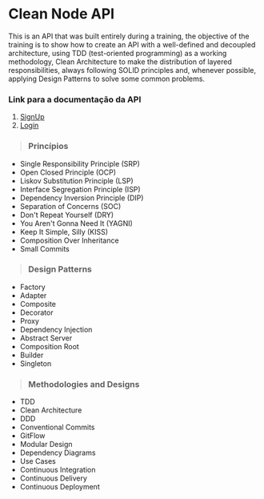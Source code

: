 # **Clean Node API**

This is an API that was built entirely during a training, the objective of the training is to show how to create an API with a well-defined and decoupled architecture, using TDD (test-oriented programming) as a working methodology, Clean Architecture to make the distribution of layered responsibilities, always following SOLID principles and, whenever possible, applying Design Patterns to solve some common problems.

### Link para a documentação da API

1. [SignUp](./requirements/signup.md)
2. [Login](./requirements/login.md)

> ### Princípios

- Single Responsibility Principle (SRP)
- Open Closed Principle (OCP)
- Liskov Substitution Principle (LSP)
- Interface Segregation Principle (ISP)
- Dependency Inversion Principle (DIP)
- Separation of Concerns (SOC)
- Don't Repeat Yourself (DRY)
- You Aren't Gonna Need It (YAGNI)
- Keep It Simple, Silly (KISS)
- Composition Over Inheritance
- Small Commits

> ### Design Patterns

- Factory
- Adapter
- Composite
- Decorator
- Proxy
- Dependency Injection
- Abstract Server
- Composition Root
- Builder
- Singleton

> ### Methodologies and Designs

- TDD
- Clean Architecture
- DDD
- Conventional Commits
- GitFlow
- Modular Design
- Dependency Diagrams
- Use Cases
- Continuous Integration
- Continuous Delivery
- Continuous Deployment
